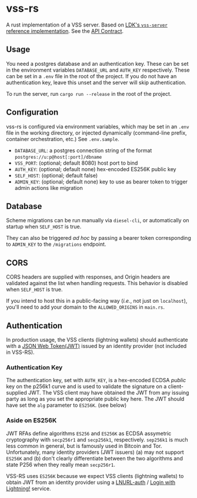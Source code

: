 # vss-rs

A rust implementation of a VSS server. Based on [LDK's `vss-server` reference implementation](https://github.com/lightningdevkit/vss-server). See the [API Contract](https://github.com/lightningdevkit/vss-server/blob/main/app/src/main/proto/vss.proto).

## Usage

You need a postgres database and an authentication key. These can be set in the environment variables `DATABASE_URL`
and `AUTH_KEY` respectively. These can be set in a `.env` file in the root of the project. If you do not have an
authentication key, leave this unset and the server will skip authentication.

To run the server, run `cargo run --release` in the root of the project.

## Configuration

vss-rs is configured via environment variables, which may be set in an `.env` file in the working directory, or injected dynamically (command-line prefix, container orchestration, etc.) See `.env.sample`.

 - `DATABASE_URL`: a postgres connection string of the format `postgres://u:p@host[:port]/dbname`
 - `VSS_PORT`: (optional; default 8080) host port to bind
 - `AUTH_KEY`: (optional; default none) hex-encoded ES256K public key
 - `SELF_HOST`: (optional; default false)
 - `ADMIN_KEY`: (optional; default none) key to use as bearer token to trigger admin actions like migration

## Database

Scheme migrations can be run manually via `diesel-cli`, or automatically on startup when `SELF_HOST` is true.

They can also be triggered _ad hoc_ by passing a bearer token corresponding to `ADMIN_KEY` to the `/migrations` endpoint.

## CORS

CORS headers are supplied with responses, and Origin headers are validated against the list when handling requests. This behavior is disabled when `SELF_HOST` is true.

If you intend to host this in a public-facing way (_i.e._, not just on `localhost`), you'll need to add your domain to the `ALLOWED_ORIGINS` in `main.rs`.

## Authentication

In production usage, the VSS clients (lightning wallets) should authenticate with a [JSON Web Token(JWT)](https://datatracker.ietf.org/doc/html/rfc7519) issued by an identity provider (not included in VSS-RS). 

### Authentication Key

The authentication key, set with `AUTH_KEY`, is a hex-encoded ECDSA _public_ key on the p256k1 curve and is used to validate the signature on a client-supplied JWT. The VSS client may have obtained the JWT from any issuing party as long as you set the appropriate public key here. The JWT should have set the `alg` parameter to `ES256K`. (see below) 

### Aside on ES256K

JWT RFAs define algorithms `ES256` and `ES256K` as ECDSA assymetric cryptography with `secp256r1` and `secp256k1`, respectively. `sep256k1` is much less common in general, but is famously used in Bitcoin and Tor. Unfortunately, many identity providers (JWT issuers) (a) may not support `ES256K` and (b) don't clearly differentiate between the two algorithms and state P256 when they really mean `secp256r1`.

VSS-RS uses `ES256K` because we expect VSS clients (lightning wallets) to obtain JWT from an identity provider using a [LNURL-auth](https://github.com/lnurl/luds/blob/legacy/lnurl-auth.md) / [Login with Lightning!](https://lightninglogin.live/) service.
